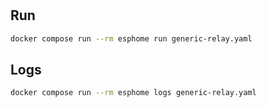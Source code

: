 #

## Run
```bash
docker compose run --rm esphome run generic-relay.yaml
```

## Logs
```bash
docker compose run --rm esphome logs generic-relay.yaml
```
